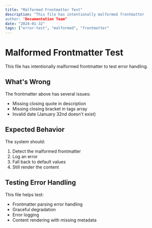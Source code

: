 ```yaml
---
title: "Malformed Frontmatter Test"
description: "This file has intentionally malformed frontmatter
author: "Documentation Team"
date: "2024-01-32"
tags: ["error-test", "malformed", "frontmatter"
---
```


# Malformed Frontmatter Test

This file has intentionally malformed frontmatter to test error handling.

## What's Wrong

The frontmatter above has several issues:
- Missing closing quote in description
- Missing closing bracket in tags array
- Invalid date (January 32nd doesn't exist)

## Expected Behavior

The system should:
1. Detect the malformed frontmatter
2. Log an error
3. Fall back to default values
4. Still render the content

## Testing Error Handling

This file helps test:
- Frontmatter parsing error handling
- Graceful degradation
- Error logging
- Content rendering with missing metadata 